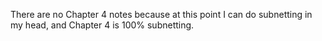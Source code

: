 There are no Chapter 4 notes because at this point I can do subnetting in my head, and Chapter 4 is 100% subnetting.
